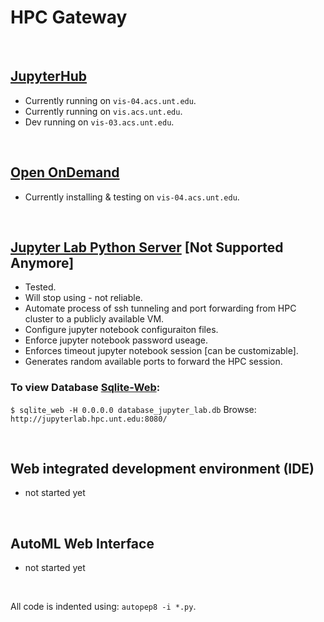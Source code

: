 # HPC Gateway

</br>

## [JupyterHub](https://github.com/gmihaila/hpc_gateway/tree/master/jupyterhub)
* Currently running on `vis-04.acs.unt.edu`.
* Currently running on `vis.acs.unt.edu`.
* Dev running on `vis-03.acs.unt.edu`.

</br>

## [Open OnDemand](https://github.com/gmihaila/hpc_gateway/tree/master/ood)
* Currently installing & testing on `vis-04.acs.unt.edu`.

</br>

## [Jupyter Lab Python Server](https://github.com/gmihaila/hpc_gateway/tree/master/jupyter_lab) [Not Supported Anymore]
* Tested.
* Will stop using - not reliable.
* Automate process of ssh tunneling and port forwarding from HPC cluster to a publicly available VM.
* Configure jupyter notebook configuraiton files.
* Enforce jupyter notebook password useage.
* Enforces timeout jupyter notebook session [can be customizable].
* Generates random available ports to forward the HPC session.

### To view Database [Sqlite-Web](https://github.com/coleifer/sqlite-web):

`$ sqlite_web -H 0.0.0.0 database_jupyter_lab.db`
Browse:
`http://jupyterlab.hpc.unt.edu:8080/`

</br>

## Web integrated development environment (IDE)
* not started yet

</br>

## AutoML Web Interface
* not started yet

</br>

All code is indented using: `autopep8 -i *.py`.


